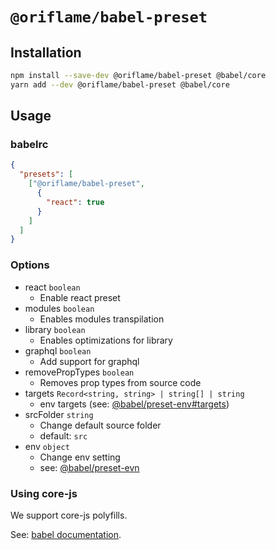 # `@oriflame/babel-preset`

## Installation

```sh
npm install --save-dev @oriflame/babel-preset @babel/core
yarn add --dev @oriflame/babel-preset @babel/core
```

## Usage

### babelrc

```json
{
  "presets": [
    ["@oriflame/babel-preset",
      {
        "react": true
      }
    ]
  ]
}
```

### Options

- react `boolean`
  - Enable react preset
- modules `boolean`
  - Enables modules transpilation
- library `boolean`
  - Enables optimizations for library
- graphql `boolean`
  - Add support for graphql
- removePropTypes `boolean`
  - Removes prop types from source code
- targets `Record<string, string> | string[] | string`
  - env targets (see: [@babel/preset-env#targets](https://babeljs.io/docs/en/babel-preset-env#targets))
- srcFolder `string`
  - Change default source folder
  - default: `src`
- env `object`
  - Change env setting
  - see: [@babel/preset-evn](https://babeljs.io/docs/en/babel-preset-env)

### Using core-js

We support core-js polyfills.

See: [babel documentation](https://babeljs.io/docs/en/babel-preset-env#usebuiltins-entry).
